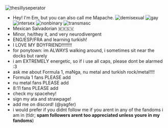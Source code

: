![thesillyseperator](https://64.media.tumblr.com/b24f1f30b5d5aecb0370ed48603ea757/9301312f61941f3c-6e/s2048x3072/9d5dd3d704c174ed935fc05d2b6f26b87b520dc4.pnj)
- Hey! I'm Em, but you can also call me Mapache. ![demisexual](https://i.postimg.cc/ZnVK5LgZ/demisexual-3-stripes-21-px.png) ![gay](https://i.postimg.cc/Sxt18pN8/gay-mlm-20px-6-stripes.png) ![intersex](https://i.postimg.cc/htC9X0ft/intersex-1-stripes-20-px.png) ![nonbinary](https://i.postimg.cc/1533YLnz/non-binary-4-stripes-20-px.png) ![transmasc](https://i.postimg.cc/rsMkDtqQ/transmasc-20px-5-stripes.png)
- Mexican Salvadorian 🇲🇽🇸🇻
- Minor, he/they it, and very neurodivergent
- ENG/ESP/FRA and learning turkish!
- I LOVE MY BOYFRIEND!!!!!!!!
- for ponytown: im ALWAYS walking around, i sometimes sit near the docks but rarely
- i am EXTREMELY energetic, so if i use all caps, please dont be alarmed :3
- ask me about Formula 1, maNga, nu metal and turkish rock/metal!!!!
- Formula  1 fans PLEASE add
- nu metal fans PLEASE add
- 8:11 fans PLEASE add
- check my spacehey!
- sign my ata and strawpage!
- add me on discord! (@yagfer)
- i would prefer if you didnt follow me if you arent in any of the fandoms i am in (tldr; **spam followers arent too appreciated unless youre in my fandoms**)
